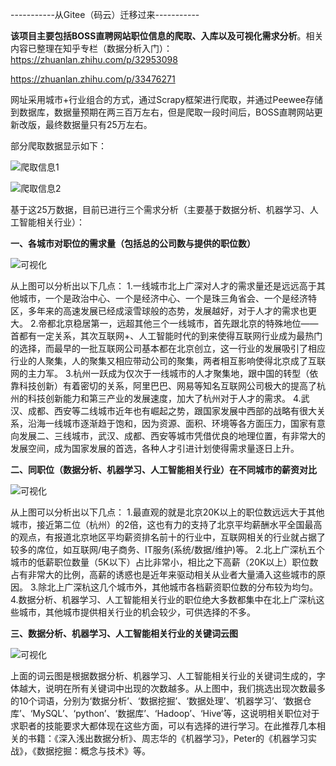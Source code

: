 
-----------从Gitee（码云）迁移过来-----------

**该项目主要包括BOSS直聘网站职位信息的爬取、入库以及可视化需求分析**。相关内容已整理在知乎专栏（数据分析入门）：
https://zhuanlan.zhihu.com/p/32953098          

https://zhuanlan.zhihu.com/p/33476271

网址采用城市+行业组合的方式，通过Scrapy框架进行爬取，并通过Peewee存储到数据库，数据量预期在两三百万左右，但是爬取一段时间后，BOSS直聘网站更新改版，最终数据量只有25万左右。

部分爬取数据显示如下：

![爬取信息1](https://github.com/lxm909055383/bosszhipin/blob/master/img/1.jpg)

![爬取信息2](https://github.com/lxm909055383/bosszhipin/blob/master/img/2.jpg)



基于这25万数据，目前已进行三个需求分析（主要基于数据分析、机器学习、人工智能相关行业）：

**一、各城市对职位的需求量（包括总的公司数与提供的职位数）**

![可视化](https://github.com/lxm909055383/bosszhipin/blob/master/img/3.jpg)

从上图可以分析出以下几点：
1.一线城市北上广深对人才的需求量还是远远高于其他城市，一个是政治中心、一个是经济中心、一个是珠三角省会、一个是经济特区，多年来的高速发展已经成滚雪球般的态势，发展越好，对于人才的需求也更大。
2.帝都北京稳居第一，远超其他三个一线城市，首先跟北京的特殊地位——首都有一定关系，其次互联网+、人工智能时代的到来使得互联网行业成为最热门的选择，而最早的一批互联网公司基本都在北京创立，这一行业的发展吸引了相应行业的人聚集，人的聚集又相应带动公司的聚集，两者相互影响使得北京成了互联网的主力军。
3.杭州一跃成为仅次于一线城市的人才聚集地，跟中国的转型（依靠科技创新）有着密切的关系，阿里巴巴、网易等知名互联网公司极大的提高了杭州的科技创新能力和第三产业的发展速度，加大了杭州对于人才的需求。
4.武汉、成都、西安等二线城市近年也有崛起之势，跟国家发展中西部的战略有很大关系，沿海一线城市逐渐趋于饱和，因为资源、面积、环境等各方面压力，国家有意向发展二、三线城市，武汉、成都、西安等城市凭借优良的地理位置，有非常大的发展空间，成为国家发展的首选，各种人才引进计划使得需求量逐日上升。


**二、同职位（数据分析、机器学习、人工智能相关行业）在不同城市的薪资对比**

![可视化](https://github.com/lxm909055383/bosszhipin/blob/master/img/4.jpg)

从上图可以分析出以下几点：
1.最直观的就是北京20K以上的职位数远远大于其他城市，接近第二位（杭州）的2倍，这也有力的支持了北京平均薪酬水平全国最高的观点，有报道北京地区平均薪资排名前十的行业中，互联网相关的行业就占据了较多的席位，如互联网/电子商务、IT服务(系统/数据/维护)等。
2.北上广深杭五个城市的低薪职位数量（5K以下）占比非常小，相比之下高薪（20K以上）职位数占有非常大的比例，高薪的诱惑也是近年来驱动相关从业者大量涌入这些城市的原因。
3.除北上广深杭这几个城市外，其他城市各档薪资职位数的分布较为均匀。
4.数据分析、机器学习、人工智能相关行业的职位绝大多数都集中在北上广深杭这些城市，其他城市提供相关行业的机会较少，可供选择的不多。


**三、数据分析、机器学习、人工智能相关行业的关键词云图**

![可视化](https://github.com/lxm909055383/bosszhipin/blob/master/img/5.jpg)

上面的词云图是根据数据分析、机器学习、人工智能相关行业的关键词生成的，字体越大，说明在所有关键词中出现的次数越多。从上图中，我们挑选出现次数最多的10个词语，分别为‘数据分析’、‘数据挖掘’、‘数据处理’、‘机器学习’、‘数据仓库’、‘MySQL’、‘python’、‘数据库’、‘Hadoop’、‘Hive’等，这说明相关职位对于求职者的技能要求大都体现在这些方面，可以有选择的进行学习。在此推荐几本相关的书籍：《深入浅出数据分析》、周志华的《机器学习》，Peter的《机器学习实战》，《数据挖掘：概念与技术》等。
